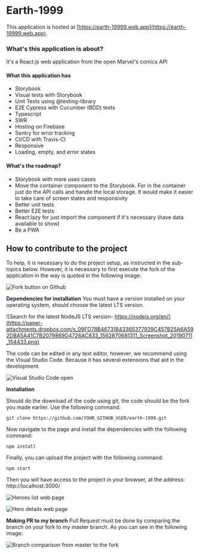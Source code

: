 # Earth-1999

This application is hosted at [https://earth-19999.web.app](https://earth-19999.web.app).

### What's this application is about?

It's a React.js web application from the open Marvel's comics API

#### What this application has

- Storybook
- Visual tests with Storybook
- Unit Tests using @testing-library
- E2E Cypress with Cucumber (BDD) tests
- Typescript
- SWR
- Hosting on Firebase
- Sentry for error tracking
- CI/CD with Travis-CI
- Responsive
- Loading, empty, and error states

#### What's the roadmap?

- Storybook with more uses cases
- Move the container component to the Storybook. For in the container just do the API calls and handle the local storage. It would make it easier to take care of screen states and responsivity
- Better unit tests
- Better E2E tests
- React.lazy for just import the component if it's necessary (have data available to show)
- Be a PWA

## How to contribute to the project

To help, it is necessary to do the project setup, as instructed in the sub-topics below. However, it is necessary to first execute the fork of the application in the way is quoted in the following image:

![Fork button on Github](https://paper-attachments.dropbox.com/s_4C296FD04C70E1AA93F121DEEDBDB4413517CB63FFB0F178E10CA4F7986B7B6E_1561321377007_687474703a2f2f692e737461636b2e696d6775722e636f6d2f6c72346d6c2e706e67.png)

**Dependencies for installation**
You must have a version installed on your operating system, should choose the latest LTS version.

![Search for the latest NodeJS  LTS version- https://nodejs.org/en/](https://paper-attachments.dropbox.com/s_09FD78B46731843365377929C457B25A6A592DBA5A41C7B2079869D4726AC833_1562870681311_Screenshot_20190711_154433.png)

The code can be edited in any text editor, however, we recommend using the Visual Studio Code. Because it has several extensions that aid in the development.

![Visual Studio Code open](https://i.imgur.com/HQchax9.png)

**Installation**

Should do the download of the code using git, the code should be the fork you made earlier. Use the following command:

    git clone https://github.com/YOUR_GITHUB_USER/earth-1999.git

Now navigate to the page and install the dependencies with the following command:

    npm install

Finally, you can upload the project with the following command:

    npm start

Then you will have access to the project in your browser, at the address: http://localhost:3000/

![Heroes list web page](https://i.imgur.com/M0hfbGw.png)

![Hero details web page](https://i.imgur.com/Te9JpnE.png)

**Making PR to my branch**
Pull Request must be done by comparing the branch on your fork to my master branch. As you can see in the following image:

![Branch comparison from master to the fork](https://paper-attachments.dropbox.com/s_92657E8B9CBF146FAAFF1F5A42F8C9DCF1F011A1782383B18B4CB42984430344_1562858184741_pr-to-my-branch.png)

